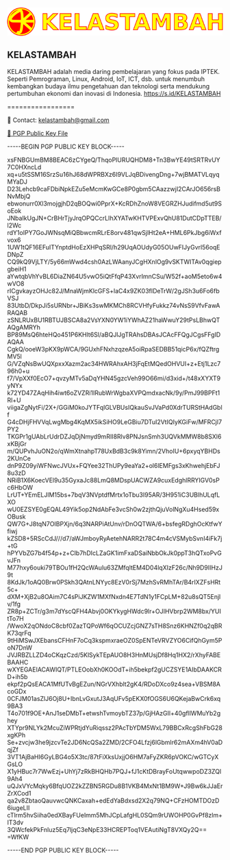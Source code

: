 ![KELASTAMBAH](/ktkt.png)
## KELASTAMBAH

KELASTAMBAH adalah media daring pembelajaran yang fokus pada IPTEK. Seperti Pemrograman, Linux, Android, IoT,  ICT, dsb. untuk menumbuh kembangkan budaya ilmu pengetahuan dan teknologi serta mendukung pertumbuhan ekonomi dan inovasi di Indonesia.
https://s.id/KELASTAMBAH

=================

📧 Contact: kelastambah@gmail.com

[🔑 PGP Public Key File](https://github.com/KELASTAMBAH/KELASTAMBAH/blob/main/KELASTAMBAH_kelastambah%40gmail.com-pub.asc)

-----BEGIN PGP PUBLIC KEY BLOCK-----

xsFNBGUmBM8BEAC6zCYgeQ/ThqoPlURUQHDM8+Tn3BwYE49tSRTRvUY7C0HXncLd
xq+u5tSSM16SrzSu16hJ68dWPRBXz6I9VLJqBDivengDng+7wjBMATVLqyqMYaDJ
D23Lehcb9caFDbiNpkEZu5eMcmKwGCe8P0gbm5CAazzwjI2CArJO656rsBNvMbjQ
ebwonurr0Xl3mojgjhD2qBOQwi0PprX+KcRDhZnoW8VEGRZHJudifmd5ut9SoEok
JNbaIkUgJN+CrBHrTjyJrqOPQCcrLIhXYATwKHTVPExvQhU81DutCDpTTEB/l2Wc
rdY1oIPY7GoJWNsqMiQBbwcmRLrE8orv481qwSjlHt2eA+HML6PkJbg6iWxfvox6
1UW1tQF16EFuITYnptdHoEzXHPqSRl/h29UqAOUdyG05OUwFIJyGvrl56oqEDNpZ
CQ9kQ9VjLTY/5y66mWwd4csh0AzLWAanyJCgHXnlOg9vSKTWITAv0qgiepgbeiH1
aYwtqbVhYvBL6DiaZN64U5vwO5iQtFfqP43XvrImnCSu/W52f+aoM5eto6w4wVO8
rICgvkayzOHJc82J/MnaWjmKlcGFS+laC4x9ZK03fIDeTrW/2gJSh3u6Fo6fbVSJ
83UtbD/DkpJi5sURNbr+JBiKs3swMKMCh8RCVHfyFukkz74vNsS9VfvFawARAQAB
zSNLRUxBU1RBTUJBSCA8a2VsYXN0YW1iYWhAZ21haWwuY29tPsLBhwQTAQgAMRYh
BP89MsQ6hteHQo451P6KHlt6Sl/aBQJlJgTRAhsDBAsJCAcFFQgJCgsFFgIDAQAA
CgkQ/ooeW3pKX9pWCA/9GUxhFNxhzqzeA5oiRpaSEDBB51qicP6x/fQZftrgMV5l
G/VZqNsBwUQXpxxXazm2ac34HWRAhxAH3jFqEtMQedOHVUI+z+Etj1Lzc796h0+u
f7/VpXXf0EcO7+qvzyMTv5aDqYHN45gzcVeh99O66mi/d3xid+/t48xXYXT9yNYx
k72YD47ZAqHih4iwt6oZVZRi1IRubWrWgbaXVPQmdxacNk/9y/PmJ99BPFt1Rl+U
viigaZgNytFi/2X+/GGiM0koJYTFqlGLVBUsIQkauSvJVaPd0XdrTURStHAdGblf
G4cDHjFHVVqLwgMbg4KqMX5ikSiHO9LeGBiu7DTuI2VtIQIyKGiFw/MFRCjl7PY2
TKGPr1gUAbLrUdrDZJqDjNmyd9mRII8Rlv8PNJsnSmh3UQVkMMW8b8SXl6xKBjGr
m/QUPvhJuON2o/qWmXtnahpT78UxBdB3c9k8Yimn/2VhoIU+6pxyqYBHDs2KUnCe
dnP9Z09yiWFNwcJVUx+FQYee32ThUPy9eaYa2+ol6lEMFgs3xKhwehjEbFJ8u3zD
NRiB1X6KoecVEl9u35GyxaJc88LmQ8MDspUACWZA9cuxEdghlRRYIGV0sPc6HbOW
LrUT+YEmELJlM15bs+7bqV3NVptdfMrtx1oTbu3I95AR/3H951iC3UBlhULqfLXO
wU0EZSYE0gEQAL49Yik5op2NdAbFe3vcSh0w2zjthQjuVolNgXu4Hsed59xOBusk
QW7G+J8tqN7OIBPXjn/6q3NARPiAtUnv/rDnOQTWA/6+bsfegRDghOcKtfwYfiwj
kZSD8+5RScCdJ///d7/aWJmboyRyAetehNARR2t78C4m4cVSMybSvnI4iFk7j+tG
hPYVbZG7b4f54p+z+CIb7hDIcLZaGK1imFxaDSaiNbbOkJk0ppT3hQTxoPvGvJFn
M77hxy6ouki79TBOu1fH2QcWAulu63ZMfqltEM4D04lqXIzF26c/Nh9D9IIHzJ9t
8KdJk/1oAQ0Brw0PSkh3QAtnLNYyc8EzV0rSj7MzhSvRMhTAr/B4rIXZFsHRt5c+
dXM+XjB2u8OAim7C4sPiJKZW1MXfNxdn4E7TdN1y1FCpLM+82u8sQT5Enjlv/1fg
ZR8p+ZCTr/g3m7dYscQFH4Abvj0OKYkygHWdc9lr+OJIHVbrp2WM8bx/YUItTo7H
/WwoX2qONdoC8cbf0ZazTQPoWf6qOCUZcjGNZ7sTH8Snz6KHNZf0q2qBRK73qrFq
9tHiMSwJXEbansCFHnF7oCq3kspmxraeOZ0SpENTeVRVZYO6CifQhGym5PoN7DnW
JVJRBZLLZD4oCKqzCzd/5KlSykTEpAUO8H3HnMUsjDf8Hq1HX2/rXhyFABEBAAHC
wXYEGAEIACAWIQT/PTLEOobXh0KOOdT+ih5bekpf2gUCZSYE1AIbDAAKCRD+ih5b
ekpf2pQsEACA1MfUTvBgEZun/NGrVXhblt2gK4/RDoDXco9z4sea+VBSM8AcoGDx
0CFJM01asZlJ6Oj8U+IbnLvGxutJ3AqUFv5pEKX0fOGS6U6QKejaBwCrk6xq9BA3
T4o701f9OE+AnJ1seDMbT+etwshTvmoybTZ37p/GjHAzGIl+40gfllWMuYb2ghey
XTYpr9NLYk2McuZiWPRtjdYuRiqssz2PAcTbYDM5WxL79BBCxRcgShFbG28xgKPh
Se+zvcjw3he9jzcvTe2JD6NcQSa2ZMD/2CFO4Lfzj6lGbmlr62mAXm4hV0aDqjZf
3VT1AjBaHI6GyLBG4o5X3tc/87tFiXksUxjjO6HM7aFyZKR6pVOKC/wGTCyXGsLO
X1yHBuc7r7WwEzj+UhYj7zRkBHQHb7PQJ+fJ1cKtDBrayFoUtqwwpoDZ3ZQl9Ah4
uQJxVYcMqky6BfqUOZ2kZZBN5RGDu8B1VKB4MxNt1BM9W+J9Bw6kJJaErZrXCod1
qa2v8ZbtaoQauvwcQNKCaxah+edEdYaBdxsd2X2q79NQ+CFzHOMTDOzD6iugeLII
cTlrm5hvSiiha0edXBayFUelmm5MhJCpLafgHL0SQm9rUWOHP0GvPf8zlm+IT3dv
3QWcfekPkFnluz5Eq7ljqC3eNpE33HCREPToq1VEAutiNgT8VXQy2Q==
=WfKW

-----END PGP PUBLIC KEY BLOCK-----





